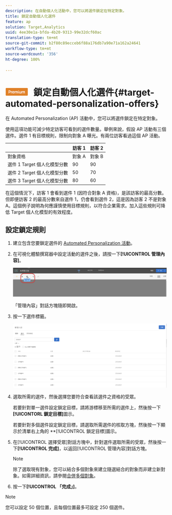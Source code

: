 ```yaml
---
description: 在自動個人化活動中，您可以將選件鎖定在特定對象。
title: 鎖定自動個人化選件
feature: ap
solution: Target,Analytics
uuid: 4ee30e1a-bfda-4b20-9313-99e32dcf60ac
translation-type: tm+mt
source-git-commit: b2f80c89ecceb6f88a176db7a90e71a162a24641
workflow-type: tm+mt
source-wordcount: '356'
ht-degree: 100%

---
```



# ![PREMIUM](/help/assets/premium.png) 鎖定自動個人化選件{#target-automated-personalization-offers}

在 Automated Personalization (AP) 活動中，您可以將選件鎖定在特定對象。

使用這項功能可減少特定訪客可看到的選件數量。舉例來說，假設 AP 活動有三個選件。選件 1 有目標規則，限制向對象 A 曝光。有兩位訪客看過這個 AP 活動。

|  | 訪客 1 | 訪客 2 |
|--- |--- |--- |
| 對象資格 | 對象 A | 對象 B |
| 選件 1 Target 個人化模型分數 | 90 | 90 |
| 選件 2 Target 個人化模型分數 | 50 | 70 |
| 選件 3 Target 個人化模型分數 | 80 | 60 |

在這個情況下，訪客 1 會看到選件 1 (因符合對象 A 資格)，是該訪客的最高分數。但即便訪客 2 的最高分數來自選件 1，仍會看到選件 2，這是因為訪客 2 不是對象 A。這個例子說明為何應謹慎使用目標規則，以符合企業需求。加入這些規則可降低 Target 個人化模型的有效程度。

## 設定鎖定規則

1. 建立包含您要鎖定選件的 [Automated Personalization 活動](/help/c-activities/t-automated-personalization/create-ap-activity.md)。
1. 在可視化體驗撰寫器中設定活動的選件之後，請按一下&#x200B;**[!UICONTROL 管理內容]**。

   ![管理內容](/help/c-activities/t-automated-personalization/assets/manage-content.png)

   「管理內容」對話方塊隨即開啟。

1. 按一下選件標籤。

   ![選件頁面](/help/c-activities/t-automated-personalization/assets/manage-content-offers.png)

1. 選取所需的選件，然後選擇您要符合查看該選件之資格的受眾。

   若要針對單一選件設定鎖定目標，請將游標移至所需的選件上，然後按一下&#x200B;**[!UICONTORL 鎖定目標]**&#x200B;圖示。

   若要針對多個選件設定鎖定目標，請選取所需選件的核取方塊，然後按一下顯示於清單右上角的 **[!UICONTROL 鎖定目標]圖示。

1. 在[!UICONTROL 選擇受眾]對話方塊中，針對選件選取所需的受眾，然後按一下&#x200B;**[!UICONTROL 完成]**，以返回[!UICONTROL 管理內容]對話方塊。

   >[!NOTE]
   >
   >除了選取現有對象，您可以結合多個對象來建立隨選結合的對象而非建立新對象。如需詳細資訊，請參閱[合併多個對象](../../c-target/combining-multiple-audiences.md#concept_A7386F1EA4394BD2AB72399C225981E5)。

1. 按一下&#x200B;**[!UICONTROL 「完成」]**。

>[!NOTE]
>
>您可以設定 50 個位置，且每個位置最多可設定 250 個選件。
